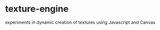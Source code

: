 texture-engine
==============

experiments in dynamic creation of textures using Javascript and Canvas